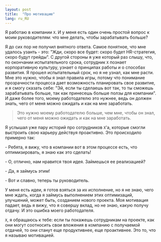 ```yaml
---
layout: post
title:  "Про мотивацию"
lang: ru_RU
---
```


Я работаю в компании `X`. И у меня есть один 
очень простой вопрос к моим руководителям: что мне делать, 
чтобы зарабатывать больше?

<!--more-->

Я до сих пор не получил внятного ответа. Самое понятное, что 
мне удалось узанть - это: "Жди, скоро все будет: скоро будет 
HR-стратегия, скоро будут грейды". С другой стороны я уже который раз 
слышу, что, по окончании испытательного срока, сотрудник `X` 
познает корпоративную культуру, узнает о принципах работы и о
способах развития. Я прошел испытательный срок, но я не узнал, как мне 
расти. Мне это нужно, чтобы я знал правила игры, потому 
что понимание прозрачности процесса дает возможность планировать 
свое развитие, и я смогу сказать себе: "Эй, если ты сделаешь вот так,
то ты сможешь зарабатывать больше, так как принесешь больше ползы для 
компании". И даже более того, моему работодателю это нужнее, ведь он
должен знать, чего от меня можно ожидать и как на мне заработать.

> Это нужно моему работодателю больше, чем мне, чтобы он знал, чего от 
меня можно ожидать и как на мне заработать.

Я услышал уже пару историй про сотрудников `X`'а, которые смогли выстроить 
свою карьеру действуя проактивно. Это происходило примерно так:

\- Ребята, я вижу, что в компании вот в этом процессе есть, что 
оптимизировать, я знаю как это сделать!

\- О, отлично, нам нравится твоя идея. Займешься ее реализацией?

\- Да, я займусь этим!

\- Вот и славно, теперь ты руководитель.

У меня есть идеи, я готов взяться за их исполнение, но я не знаю, чего мне 
ждать, когда я займусь выполнением этих оптимизаций, улучшений, может 
быть, созданием нового проекта. Моя мотивация падает, ведь я вижу, что
я совершу вклад, но не знаю, какую получу отдачу. И это ошибка моего 
работодателя. 

`X`, я обращаюсь к тебе: если ты покажешь сотрудникам на проекте, как они 
могут соотносить свои вложения в компанию с получаемой отдачей, то они 
станут еще продуктивнее, еще проактивнее. Это то, что я называю мотивацией.
